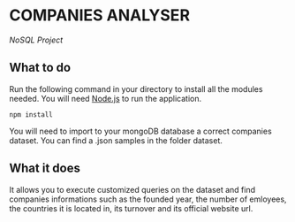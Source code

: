 # COMPANIES ANALYSER

*NoSQL Project*

## What to do
Run the following command in your directory to install all the modules needed.
You will need [Node.js](https://nodejs.org/en/) to run the application.
```node
npm install
```
You will need to import to your mongoDB database a correct companies dataset.
You can find a .json samples in the folder dataset.

## What it does
It allows you to execute customized queries on the dataset and find companies informations such as the founded year, the number of emloyees, the countries it is located in, its turnover and its official website url.
